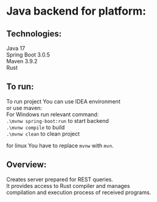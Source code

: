 # Java backend for platform:

## Technologies:
Java 17\
Spring Boot 3.0.5\
Maven 3.9.2\
Rust

## To run:
To run project You can use IDEA environment\
or use maven:\
For Windows run relevant command:\
`.\mvnw spring-boot:run` to start backend\
`.\mvnw compile` to build\
`.\mvnw clean` to clean project

for linux You have to replace `mvnw` with `mvn`.

## Overview:
Creates server prepared for REST queries.\
It provides access to Rust compiler and manages\
compilation and execution process of received programs.

